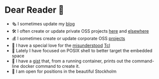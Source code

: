 # Dear Reader 📖

- 🗞 I sometimes update my [blog](https://efrecon.github.io/)
- 🛠 I often create or update private OSS projects [here](https://github.com/efrecon?tab=repositories) and [elsewhere](https://bitbucket.org/efrecon/)
- 💰 I sometimes create or update corporate OSS [projects](https://github.com/YanziNetworks)
- 💖 I have a special love for the [misunderstood](http://antirez.com/articoli/tclmisunderstood.html) [Tcl](http://www.tcl-lang.org/)
- 🐚 Lately I have focused on POSIX shell to better target the embedded space
- 🐳 I have a [gist](https://gist.github.com/8ce9c75d518b6eb863f667442d7bc679) that, from a running container, prints out the command-line docker command to create it.
- 🏢 I am open for positions in the beautiful Stockholm
